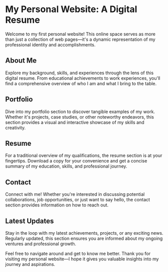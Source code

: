 # My Personal Website: A Digital Resume

Welcome to my first personal website! This online space serves as more than just a collection of web pages—it's a dynamic representation of my professional identity and accomplishments.

## About Me

Explore my background, skills, and experiences through the lens of this digital resume. From educational achievements to work experiences, you'll find a comprehensive overview of who I am and what I bring to the table.

## Portfolio

Dive into my portfolio section to discover tangible examples of my work. Whether it's projects, case studies, or other noteworthy endeavors, this section provides a visual and interactive showcase of my skills and creativity.

## Resume

For a traditional overview of my qualifications, the resume section is at your fingertips. Download a copy for your convenience and get a concise summary of my education, skills, and professional journey.

## Contact

Connect with me! Whether you're interested in discussing potential collaborations, job opportunities, or just want to say hello, the contact section provides information on how to reach out.

## Latest Updates

Stay in the loop with my latest achievements, projects, or any exciting news. Regularly updated, this section ensures you are informed about my ongoing ventures and professional growth.

Feel free to navigate around and get to know me better. Thank you for visiting my personal website—I hope it gives you valuable insights into my journey and aspirations.
